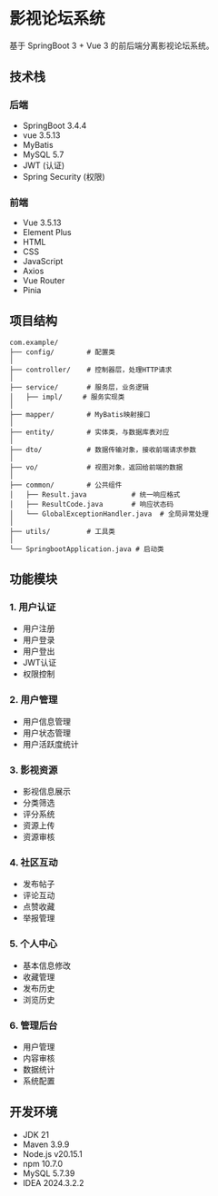 # 影视论坛系统

基于 SpringBoot 3 + Vue 3 的前后端分离影视论坛系统。

## 技术栈

### 后端
- SpringBoot 3.4.4
- vue 3.5.13
- MyBatis
- MySQL 5.7
- JWT (认证)
- Spring Security (权限)

### 前端
- Vue 3.5.13
- Element Plus
- HTML
- CSS
- JavaScript
- Axios
- Vue Router
- Pinia

## 项目结构

```
com.example/
├── config/        # 配置类
│
├── controller/    # 控制器层，处理HTTP请求
│
├── service/       # 服务层，业务逻辑
│   ├── impl/     # 服务实现类
│
├── mapper/        # MyBatis映射接口
│
├── entity/        # 实体类，与数据库表对应
│
├── dto/           # 数据传输对象，接收前端请求参数
│
├── vo/            # 视图对象，返回给前端的数据
│
├── common/        # 公共组件
│   ├── Result.java           # 统一响应格式
│   ├── ResultCode.java       # 响应状态码
│   └── GlobalExceptionHandler.java  # 全局异常处理
│
├── utils/         # 工具类
│
└── SpringbootApplication.java # 启动类
```

## 功能模块

### 1. 用户认证
- 用户注册
- 用户登录
- 用户登出
- JWT认证
- 权限控制

### 2. 用户管理
- 用户信息管理
- 用户状态管理
- 用户活跃度统计

### 3. 影视资源
- 影视信息展示
- 分类筛选
- 评分系统
- 资源上传
- 资源审核

### 4. 社区互动
- 发布帖子
- 评论互动
- 点赞收藏
- 举报管理

### 5. 个人中心
- 基本信息修改
- 收藏管理
- 发布历史
- 浏览历史

### 6. 管理后台
- 用户管理
- 内容审核
- 数据统计
- 系统配置

## 开发环境
- JDK 21
- Maven 3.9.9
- Node.js v20.15.1
- npm 10.7.0
- MySQL 5.7.39
- IDEA 2024.3.2.2
